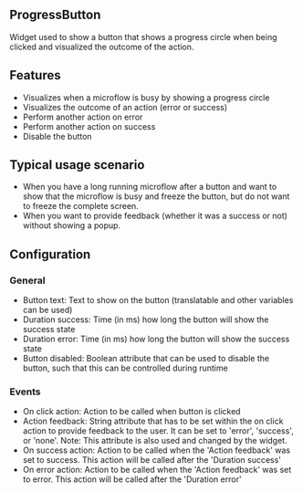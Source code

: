 ## ProgressButton
Widget used to show a button that shows a progress circle when being clicked and visualized the outcome of the action.

## Features
- Visualizes when a microflow is busy by showing a progress circle
- Visualizes the outcome of an action (error or success)
- Perform another action on error
- Perform another action on success
- Disable the button

## Typical usage scenario
- When you have a long running microflow after a button and want to show that the microflow is busy and freeze the button, but do not want to freeze the complete screen.
- When you want to provide feedback (whether it was a success or not) without showing a popup.

## Configuration
### General
- Button text: Text to show on the button (translatable and other variables can be used)
- Duration success: Time (in ms) how long the button will show the success state
- Duration error: Time (in ms) how long the button will show the success state
- Button disabled: Boolean attribute that can be used to disable the button, such that this can be controlled during runtime

### Events
- On click action: Action to be called when button is clicked
- Action feedback: String attribute that has to be set within the on click action to provide feedback to the user. It can be set to 'error', 'success', or 'none'. Note: This attribute is also used and changed by the widget.
- On success action: Action to be called when the 'Action feedback' was set to success. This action will be called after the 'Duration success'
- On error action: Action to be called when the 'Action feedback' was set to error. This action will be called after the 'Duration error'
